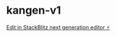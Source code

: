 # kangen-v1

[Edit in StackBlitz next generation editor ⚡️](https://stackblitz.com/~/github.com/rayguillian/kangen-v1)